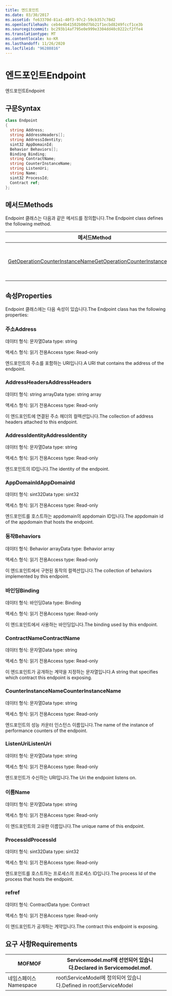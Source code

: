```yaml
---
title: 엔드포인트
ms.date: 03/30/2017
ms.assetid: fe63370d-81a1-40f3-97c2-59cb357c78d2
ms.openlocfilehash: ceb4e4b41502b00d7bb21f1ecbd8249fccf1ce3b
ms.sourcegitcommit: bc293b14af795e0e999e3304dd40c0222cf2ffe4
ms.translationtype: MT
ms.contentlocale: ko-KR
ms.lasthandoff: 11/26/2020
ms.locfileid: "96288816"
---
```

# <a name="endpoint"></a><span data-ttu-id="0fdee-102">엔드포인트</span><span class="sxs-lookup"><span data-stu-id="0fdee-102">Endpoint</span></span>

<span data-ttu-id="0fdee-103">엔드포인트</span><span class="sxs-lookup"><span data-stu-id="0fdee-103">Endpoint</span></span>  
  
## <a name="syntax"></a><span data-ttu-id="0fdee-104">구문</span><span class="sxs-lookup"><span data-stu-id="0fdee-104">Syntax</span></span>  
  
```csharp
class Endpoint  
{  
  string Address;  
  string AddressHeaders[];  
  string AddressIdentity;  
  sint32 AppDomainId;  
  Behavior Behaviors[];  
  Binding Binding;  
  string ContractName;  
  string CounterInstanceName;  
  string ListenUri;  
  string Name;  
  sint32 ProcessId;  
  Contract ref;  
};  
```  
  
## <a name="methods"></a><span data-ttu-id="0fdee-105">메서드</span><span class="sxs-lookup"><span data-stu-id="0fdee-105">Methods</span></span>  

 <span data-ttu-id="0fdee-106">Endpoint 클래스는 다음과 같은 메서드를 정의합니다.</span><span class="sxs-lookup"><span data-stu-id="0fdee-106">The Endpoint class defines the following method.</span></span>  
  
|<span data-ttu-id="0fdee-107">메서드</span><span class="sxs-lookup"><span data-stu-id="0fdee-107">Method</span></span>|<span data-ttu-id="0fdee-108">Description</span><span class="sxs-lookup"><span data-stu-id="0fdee-108">Description</span></span>|  
|------------|-----------------|  
|[<span data-ttu-id="0fdee-109">GetOperationCounterInstanceName</span><span class="sxs-lookup"><span data-stu-id="0fdee-109">GetOperationCounterInstanceName</span></span>](getoperationcounterinstancename.md)|<span data-ttu-id="0fdee-110">작업 성능 카운터 인스턴스 이름을 검색합니다.</span><span class="sxs-lookup"><span data-stu-id="0fdee-110">Retrieves the operation performance counter instance name</span></span>|  
  
## <a name="properties"></a><span data-ttu-id="0fdee-111">속성</span><span class="sxs-lookup"><span data-stu-id="0fdee-111">Properties</span></span>  

 <span data-ttu-id="0fdee-112">Endpoint 클래스에는 다음 속성이 있습니다.</span><span class="sxs-lookup"><span data-stu-id="0fdee-112">The Endpoint class has the following properties:</span></span>  
  
### <a name="address"></a><span data-ttu-id="0fdee-113">주소</span><span class="sxs-lookup"><span data-stu-id="0fdee-113">Address</span></span>  

 <span data-ttu-id="0fdee-114">데이터 형식: 문자열</span><span class="sxs-lookup"><span data-stu-id="0fdee-114">Data type: string</span></span>  
  
 <span data-ttu-id="0fdee-115">액세스 형식: 읽기 전용</span><span class="sxs-lookup"><span data-stu-id="0fdee-115">Access type: Read-only</span></span>  
  
 <span data-ttu-id="0fdee-116">엔드포인트의 주소를 포함하는 URI입니다.</span><span class="sxs-lookup"><span data-stu-id="0fdee-116">A URI that contains the address of the endpoint.</span></span>  
  
### <a name="addressheaders"></a><span data-ttu-id="0fdee-117">AddressHeaders</span><span class="sxs-lookup"><span data-stu-id="0fdee-117">AddressHeaders</span></span>  

 <span data-ttu-id="0fdee-118">데이터 형식: string array</span><span class="sxs-lookup"><span data-stu-id="0fdee-118">Data type: string array</span></span>  
  
 <span data-ttu-id="0fdee-119">액세스 형식: 읽기 전용</span><span class="sxs-lookup"><span data-stu-id="0fdee-119">Access type: Read-only</span></span>  
  
 <span data-ttu-id="0fdee-120">이 엔드포인트에 연결된 주소 헤더의 컬렉션입니다.</span><span class="sxs-lookup"><span data-stu-id="0fdee-120">The collection of address headers attached to this endpoint.</span></span>  
  
### <a name="addressidentity"></a><span data-ttu-id="0fdee-121">AddressIdentity</span><span class="sxs-lookup"><span data-stu-id="0fdee-121">AddressIdentity</span></span>  

 <span data-ttu-id="0fdee-122">데이터 형식: 문자열</span><span class="sxs-lookup"><span data-stu-id="0fdee-122">Data type: string</span></span>  
  
 <span data-ttu-id="0fdee-123">액세스 형식: 읽기 전용</span><span class="sxs-lookup"><span data-stu-id="0fdee-123">Access type: Read-only</span></span>  
  
 <span data-ttu-id="0fdee-124">엔드포인트의 ID입니다.</span><span class="sxs-lookup"><span data-stu-id="0fdee-124">The identity of the endpoint.</span></span>  
  
### <a name="appdomainid"></a><span data-ttu-id="0fdee-125">AppDomainId</span><span class="sxs-lookup"><span data-stu-id="0fdee-125">AppDomainId</span></span>  

 <span data-ttu-id="0fdee-126">데이터 형식: sint32</span><span class="sxs-lookup"><span data-stu-id="0fdee-126">Data type: sint32</span></span>  
  
 <span data-ttu-id="0fdee-127">액세스 형식: 읽기 전용</span><span class="sxs-lookup"><span data-stu-id="0fdee-127">Access type: Read-only</span></span>  
  
 <span data-ttu-id="0fdee-128">엔드포인트를 호스트하는 appdomain의 appdomain ID입니다.</span><span class="sxs-lookup"><span data-stu-id="0fdee-128">The appdomain id of the appdomain that hosts the endpoint.</span></span>  
  
### <a name="behaviors"></a><span data-ttu-id="0fdee-129">동작</span><span class="sxs-lookup"><span data-stu-id="0fdee-129">Behaviors</span></span>  

 <span data-ttu-id="0fdee-130">데이터 형식: Behavior array</span><span class="sxs-lookup"><span data-stu-id="0fdee-130">Data type: Behavior array</span></span>  
  
 <span data-ttu-id="0fdee-131">액세스 형식: 읽기 전용</span><span class="sxs-lookup"><span data-stu-id="0fdee-131">Access type: Read-only</span></span>  
  
 <span data-ttu-id="0fdee-132">이 엔드포인트에서 구현된 동작의 컬렉션입니다.</span><span class="sxs-lookup"><span data-stu-id="0fdee-132">The collection of behaviors implemented by this endpoint.</span></span>  
  
### <a name="binding"></a><span data-ttu-id="0fdee-133">바인딩</span><span class="sxs-lookup"><span data-stu-id="0fdee-133">Binding</span></span>  

 <span data-ttu-id="0fdee-134">데이터 형식: 바인딩</span><span class="sxs-lookup"><span data-stu-id="0fdee-134">Data type: Binding</span></span>  
  
 <span data-ttu-id="0fdee-135">액세스 형식: 읽기 전용</span><span class="sxs-lookup"><span data-stu-id="0fdee-135">Access type: Read-only</span></span>  
  
 <span data-ttu-id="0fdee-136">이 엔드포인트에서 사용하는 바인딩입니다.</span><span class="sxs-lookup"><span data-stu-id="0fdee-136">The binding used by this endpoint.</span></span>  
  
### <a name="contractname"></a><span data-ttu-id="0fdee-137">ContractName</span><span class="sxs-lookup"><span data-stu-id="0fdee-137">ContractName</span></span>  

 <span data-ttu-id="0fdee-138">데이터 형식: 문자열</span><span class="sxs-lookup"><span data-stu-id="0fdee-138">Data type: string</span></span>  
  
 <span data-ttu-id="0fdee-139">액세스 형식: 읽기 전용</span><span class="sxs-lookup"><span data-stu-id="0fdee-139">Access type: Read-only</span></span>  
  
 <span data-ttu-id="0fdee-140">이 엔드포인트가 공개하는 계약을 지정하는 문자열입니다.</span><span class="sxs-lookup"><span data-stu-id="0fdee-140">A string that specifies which contract this endpoint is exposing.</span></span>  
  
### <a name="counterinstancename"></a><span data-ttu-id="0fdee-141">CounterInstanceName</span><span class="sxs-lookup"><span data-stu-id="0fdee-141">CounterInstanceName</span></span>  

 <span data-ttu-id="0fdee-142">데이터 형식: 문자열</span><span class="sxs-lookup"><span data-stu-id="0fdee-142">Data type: string</span></span>  
  
 <span data-ttu-id="0fdee-143">액세스 형식: 읽기 전용</span><span class="sxs-lookup"><span data-stu-id="0fdee-143">Access type: Read-only</span></span>  
  
 <span data-ttu-id="0fdee-144">엔드포인트의 성능 카운터 인스턴스 이름입니다.</span><span class="sxs-lookup"><span data-stu-id="0fdee-144">The name of the instance of performance counters of the endpoint.</span></span>  
  
### <a name="listenuri"></a><span data-ttu-id="0fdee-145">ListenUri</span><span class="sxs-lookup"><span data-stu-id="0fdee-145">ListenUri</span></span>  

 <span data-ttu-id="0fdee-146">데이터 형식: 문자열</span><span class="sxs-lookup"><span data-stu-id="0fdee-146">Data type: string</span></span>  
  
 <span data-ttu-id="0fdee-147">액세스 형식: 읽기 전용</span><span class="sxs-lookup"><span data-stu-id="0fdee-147">Access type: Read-only</span></span>  
  
 <span data-ttu-id="0fdee-148">엔드포인트가 수신하는 URI입니다.</span><span class="sxs-lookup"><span data-stu-id="0fdee-148">The Uri the endpoint listens on.</span></span>  
  
### <a name="name"></a><span data-ttu-id="0fdee-149">이름</span><span class="sxs-lookup"><span data-stu-id="0fdee-149">Name</span></span>  

 <span data-ttu-id="0fdee-150">데이터 형식: 문자열</span><span class="sxs-lookup"><span data-stu-id="0fdee-150">Data type: string</span></span>  
  
 <span data-ttu-id="0fdee-151">액세스 형식: 읽기 전용</span><span class="sxs-lookup"><span data-stu-id="0fdee-151">Access type: Read-only</span></span>  
  
 <span data-ttu-id="0fdee-152">이 엔드포인트의 고유한 이름입니다.</span><span class="sxs-lookup"><span data-stu-id="0fdee-152">The unique name of this endpoint.</span></span>  
  
### <a name="processid"></a><span data-ttu-id="0fdee-153">ProcessId</span><span class="sxs-lookup"><span data-stu-id="0fdee-153">ProcessId</span></span>  

 <span data-ttu-id="0fdee-154">데이터 형식: sint32</span><span class="sxs-lookup"><span data-stu-id="0fdee-154">Data type: sint32</span></span>  
  
 <span data-ttu-id="0fdee-155">액세스 형식: 읽기 전용</span><span class="sxs-lookup"><span data-stu-id="0fdee-155">Access type: Read-only</span></span>  
  
 <span data-ttu-id="0fdee-156">엔드포인트를 호스트하는 프로세스의 프로세스 ID입니다.</span><span class="sxs-lookup"><span data-stu-id="0fdee-156">The process Id of the process that hosts the endpoint.</span></span>  
  
### <a name="ref"></a><span data-ttu-id="0fdee-157">ref</span><span class="sxs-lookup"><span data-stu-id="0fdee-157">ref</span></span>  

 <span data-ttu-id="0fdee-158">데이터 형식: Contract</span><span class="sxs-lookup"><span data-stu-id="0fdee-158">Data type: Contract</span></span>  
  
 <span data-ttu-id="0fdee-159">액세스 형식: 읽기 전용</span><span class="sxs-lookup"><span data-stu-id="0fdee-159">Access type: Read-only</span></span>  
  
 <span data-ttu-id="0fdee-160">이 엔드포인트가 공개하는 계약입니다.</span><span class="sxs-lookup"><span data-stu-id="0fdee-160">The contract this endpoint is exposing.</span></span>  
  
## <a name="requirements"></a><span data-ttu-id="0fdee-161">요구 사항</span><span class="sxs-lookup"><span data-stu-id="0fdee-161">Requirements</span></span>  
  
|<span data-ttu-id="0fdee-162">MOF</span><span class="sxs-lookup"><span data-stu-id="0fdee-162">MOF</span></span>|<span data-ttu-id="0fdee-163">Servicemodel.mof에 선언되어 있습니다.</span><span class="sxs-lookup"><span data-stu-id="0fdee-163">Declared in Servicemodel.mof.</span></span>|  
|---------|-----------------------------------|  
|<span data-ttu-id="0fdee-164">네임스페이스</span><span class="sxs-lookup"><span data-stu-id="0fdee-164">Namespace</span></span>|<span data-ttu-id="0fdee-165">root\ServiceModel에 정의되어 있습니다.</span><span class="sxs-lookup"><span data-stu-id="0fdee-165">Defined in root\ServiceModel</span></span>|
